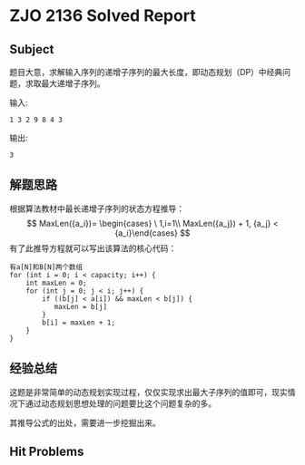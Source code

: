 # ZJO 2136 Solved Report

## Subject

题目大意，求解输入序列的递增子序列的最大长度，即动态规划（DP）中经典问题，求取最大递增子序列。

输入:
```
1 3 2 9 8 4 3
```

输出:
```
3
```

## 解题思路

根据算法教材中最长递增子序列的状态方程推导：
$$
MaxLen({a_i})= \begin{cases} \ 1,i=1\\ MaxLen({a_j}) + 1, {a_j} < {a_i}\end{cases}
$$
有了此推导方程就可以写出该算法的核心代码：

```
有a[N]和B[N]两个数组
for (int i = 0; i < capacity; i++) {
    int maxLen = 0;
    for (int j = 0; j < i; j++) {
        if ((b[j] < a[i]) && maxLen < b[j]) {
           maxLen = b[j]
        }
        b[i] = maxLen + 1;
    }
}
```



## 经验总结

这题是非常简单的动态规划实现过程，仅仅实现求出最大子序列的值即可，现实情况下通过动态规划思想处理的问题要比这个问题复杂的多。

其推导公式的出处，需要进一步挖掘出来。



## Hit Problems

